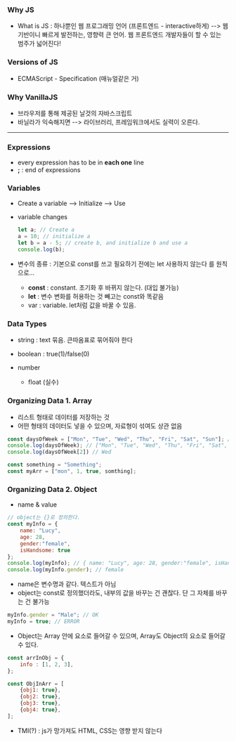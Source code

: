 ### Why JS

- What is JS : 하나뿐인 웹 프로그래밍 언어 (프론트엔드 - interactive하게) --> 웹 기반이니 빠르게 발전하는, 영향력 큰 언어. 웹 프론트엔드 개발자들이 할 수 있는 범주가 넓어진다!

### Versions of JS

- ECMAScript - Specification (매뉴얼같은 거)

###  Why VanillaJS

- 브라우저를 통해 제공된 날것의 자바스크립트
- 바닐라가 익숙해지면 --> 라이브러리, 프레임워크에서도 실력이 오른다.

----------------

### Expressions

- every expression has to be in **each one** line
- **;** : end of expressions

### Variables

- Create a variable --> Initialize --> Use

- variable changes

  ```js
  let a; // Create a
  a = 10; // initialize a
  let b = a - 5; // create b, and initialize b and use a
  console.log(b);
  ```

- 변수의 종류 : 기본으로 const를 쓰고 필요하기 전에는 let 사용하지 않는다 를 원칙으로...
  - **const** : constant. 초기화 후 바뀌지 않는다. (대입 불가능)
  - **let** : 변수 변화를 허용하는 것 빼고는 const와 똑같음
  - var : variable. let처럼 값을 바꿀 수 있음.

### Data Types

- string : text 묶음. 큰따옴표로 묶어줘야 한다

- boolean : true(1)/false(0)

- number

  - float (실수)

    

### Organizing Data 1. Array

- 리스트 형태로 데이터를 저장하는 것
- 어떤 형태의 데이터도 넣을 수 있으며, 자료형이 섞여도 상관 없음

```js
const daysOfWeek = ["Mon", "Tue", "Wed", "Thu", "Fri", "Sat", "Sun"]; // 대괄호에 데이터를 넣는다.
console.log(daysOfWeek); // ["Mon", "Tue", "Wed", "Thu", "Fri", "Sat", "Sun"]
console.log(daysOfWeek[2]) // Wed

const something = "Something";
const myArr = ["mon", 1, true, somthing];
```



### Organizing Data 2. Object

- name & value

```js
// object는 {}로 정의한다.
const myInfo = {
    name: "Lucy",
    age: 28,
    gender:"female",
    isHandsome: true
};
console.log(myInfo); // { name: "Lucy", age: 28, gender:"female", isHandsome: true }
console.log(myInfo.gender); // female
```

- name은 변수명과 같다. 텍스트가 아님
- object는 const로 정의했더라도, 내부의 값을 바꾸는 건 괜찮다.  단 그 자체를 바꾸는 건 불가능

```js
myInfo.gender = "Male"; // OK
myInfo = true; // ERROR
```

- Object는 Array 안에 요소로 들어갈 수 있으며, Array도 Object의 요소로 들어갈 수 있다.

```js
const arrInObj = {
    info : [1, 2, 3],
};

const ObjInArr = [
    {obj1: true},
    {obj2: true},
    {obj3: true},
    {obj4: true},
];
```



- TMI(?) : js가 망가져도 HTML, CSS는 영향 받지 않는다

